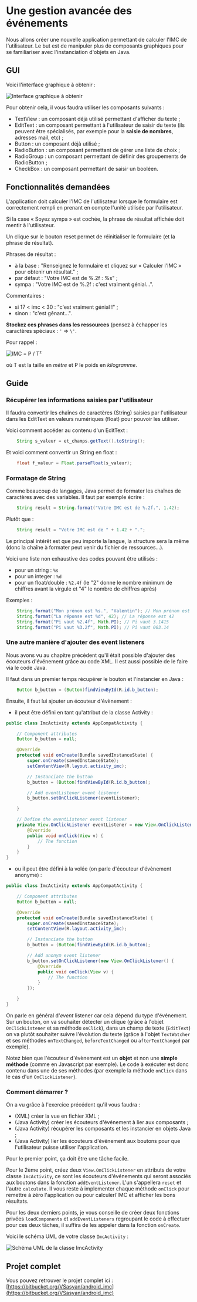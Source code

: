 # Une gestion avancée des événements

Nous allons créer une nouvelle application permettant de calculer l'IMC de l'utilisateur. Le but est de manipuler plus de composants graphiques pour se familiariser avec l'instanciation d'objets en Java.

## GUI

Voici l'interface graphique à obtenir :

![Interface graphique à obtenir](screens/gui.png "Interface graphique à obtenir")

Pour obtenir cela, il vous faudra utiliser les composants suivants :
* TextView : un composant déjà utilisé permettant d'afficher du texte ;
* EditText : un composant permettant à l'utilisateur de saisir du texte (ils peuvent être spécialisés, par exemple pour la **saisie de nombres**, adresses mail, etc) ;
* Button : un composant déjà utilisé ;
* RadioButton : un composant permettant de gérer une liste de choix ;
* RadioGroup : un composant permettant de définir des groupements de RadioButton ;
* CheckBox : un composant permettant de saisir un booléen.

## Fonctionnalités demandées

L'application doit calculer l'IMC de l'utilisateur lorsque le formulaire est correctement rempli en prenant en compte l'unité utilisée par l'utilisateur.

Si la case « Soyez sympa » est cochée, la phrase de résultat affichée doit mentir à l'utilisateur.

Un clique sur le bouton reset permet de réinitialiser le formulaire (et la phrase de résultat).

Phrases de résultat :
* à la base : "Renseignez le formulaire et cliquez sur « Calculer l'IMC » pour obtenir un résultat." ;
* par défaut : "Votre IMC est de %.2f : %s" ;
* sympa : "Votre IMC est de %.2f : c'est vraiment génial...".

Commentaires :
* si 17 < imc < 30 : "c'est vraiment génial !" ;
* sinon : "c'est gênant...".

**Stockez ces phrases dans les ressources** (pensez à échapper les caractères spéciaux : `'` => `\'`.

Pour rappel :

![IMC = P / T²](equations/imc.png "IMC = P / T²")

où T est la taille en *mètre* et P le poids en *kilogramme*.

## Guide

### Récupérer les informations saisies par l'utilisateur

Il faudra convertir les chaînes de caractères (String) saisies par l'utilisateur dans les EditText en valeurs numériques (float) pour pouvoir les utiliser.

Voici comment accéder au contenu d'un EditText :

```java
    String s_valeur = et_champs.getText().toString();
```

Et voici comment convertir un String en float :

```java
    float f_valeur = Float.parseFloat(s_valeur);
```

### Formatage de String

Comme beaucoup de langages, Java permet de formater les chaînes de caractères avec des variables. Il faut par exemple écrire :

```java
    String result = String.format("Votre IMC est de %.2f.", 1.42);
```

Plutôt que :

```java
    String result = "Votre IMC est de " + 1.42 + ".";
```

Le principal intérêt est que peu importe la langue, la structure sera la même (donc la chaîne à formater peut venir du fichier de ressources...).

Voici une liste non exhaustive des codes pouvant être utilisés :
* pour un string : `%s`
* pour un integer : `%d`
* pour un float/double : `%2.4f` (le "2" donne le nombre minimum de chiffres avant la virgule et "4" le nombre de chiffres après)

Exemples :

```java
    String.format("Mon prénom est %s.", "Valentin"); // Mon prénom est Valentin
    String.format("La réponse est %d", 42); // La réponse est 42
    String.format("Pi vaut %2.4f", Math.PI); // Pi vaut 3.1415
    String.format("Pi vaut %3.2f", Math.PI); // Pi vaut 003.14
```

### Une autre manière d'ajouter des event listeners

Nous avons vu au chapitre précédent qu'il était possible d'ajouter des écouteurs d'événement grâce au code XML.
Il est aussi possible de le faire via le code Java.

Il faut dans un premier temps récupérer le bouton et l'instancier en Java :

```java
    Button b_button = (Button)findViewById(R.id.b_button);
```

Ensuite, il faut lui ajouter un écouteur d'évènement :

* il peut être défini en tant qu'attribut de la classe Activity :

```java
public class ImcActivity extends AppCompatActivity {

    // Component attributes
    Button b_button = null;

    @Override
    protected void onCreate(Bundle savedInstanceState) {
        super.onCreate(savedInstanceState);
        setContentView(R.layout.activity_imc);

        // Instanciate the button
        b_button = (Button)findViewById(R.id.b_button);

        // Add eventListener event listener
        b_button.setOnClickListener(eventListener);

    }

    // Define the eventListener event listener
    private View.OnClickListener eventListener = new View.OnClickListener() {
        @Override
        public void onClick(View v) {
            // The function
        }
    }
}

```

* ou il peut être défini à la volée (on parle d'écouteur d'évènement anonyme) :

```java
public class ImcActivity extends AppCompatActivity {

    // Component attributes
    Button b_button = null;

    @Override
    protected void onCreate(Bundle savedInstanceState) {
        super.onCreate(savedInstanceState);
        setContentView(R.layout.activity_imc);

        // Instanciate the button
        b_button = (Button)findViewById(R.id.b_button);

        // Add anonym event listener
        b_button.setOnClickListener(new View.OnClickListener() {
            @Override
            public void onClick(View v) {
                // The function
            }
        });

    }
}
```

On parle en général d'*event* listener car cela dépend du type d'événement. Sur un bouton, on va souhaiter détecter un clique (grâce à l'objet `OnClickListener` et sa méthode `onClick`), dans un champ de texte (`EditText`) on va plutôt souhaiter suivre l'évolution du texte (grâce à l'objet `TextWatcher` et ses méthodes `onTextChanged`, `beforeTextChanged` ou `afterTextChanged` par exemple).

Notez bien que l'écouteur d'évènement est un **objet** et non une **simple méthode** (comme en Javascript par exemple). Le code à exécuter est donc contenu dans une de ses méthodes (par exemple la méthode `onClick` dans le cas d'un `OnClickListener`).

### Comment démarrer ?

On a vu grâce à l'exercice précédent qu'il vous faudra :
* (XML) créer la vue en fichier XML ;
* (Java Activity) créer les écouteurs d'événement à lier aux composants ;
* (Java Activity) récupérer les composants et les instancier en objets Java ;
* (Java Activity) lier les écouteurs d'événement aux boutons pour que l'utilisateur puisse utiliser l'application.

Pour le premier point, ça doit être une tâche facile.

Pour le 2ème point, créez deux `View.OnClickListener` en attributs de votre classe `ImcActivity`, ce sont les écouteurs d'événements qui seront associés aux boutons dans la fonction `addEventListener`. L'un s'appellera `reset` et l'autre `calculate`. Il vous reste à implementer chaque méthode `onClick` pour remettre à zéro l'application ou pour calculerl'IMC et afficher les bons résultats.

Pour les deux derniers points, je vous conseille de créer deux fonctions privées `loadComponents` et `addEventListeners` regroupant le code à effectuer pour ces deux tâches, il suffira de les appeler dans la fonction `onCreate`.

Voici le schéma UML de votre classe `ImcActivity` :

![Schéma UML de la classe ImcActivity](uml/activity.png "Schéma UML de la classe ImcActivity")

## Projet complet

Vous pouvez retrouver le projet complet ici : [https://bitbucket.org/VSasyan/android_imc](https://bitbucket.org/VSasyan/android_imc)
